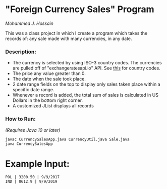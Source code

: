 
#  "Foreign Currency Sales" Program

_Mohammed J. Hossain_

This was a class project in which I create a program which takes the records of:
any sale made with many currencies, in any date.

### Description:

+ The currency is selected by using ISO-3 country codes. The currencies are pulled off of "exchangeratesapi.io" API. See [this](https://unstats.un.org/unsd/tradekb/knowledgebase/country-code) for country codes.
+ The price any value greater than 0.
+ The date when the sale took place.
+ 2 date range fields on the top to display only sales taken place within a specific date range.
+ Whenever a record is added, the total sum of sales is calculated in US Dollars in the bottom right corner.
+ A customized JList displays all records


### How to Run:
_(Requires Java 10 or later)_
```
javac CurrencySalesApp.java CurrencyUtil.java Sale.java
java CurrencySalesApp
```

# Example Input:
```
POL | 3200.50 | 9/9/2017
IND | 8612.9 | 9/9/2019
```